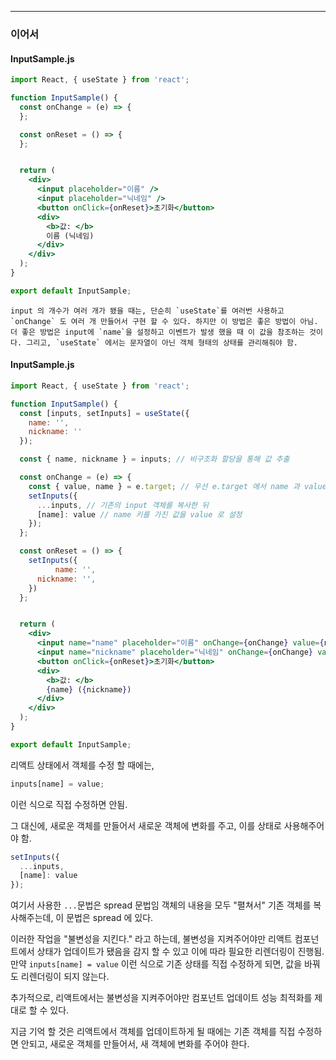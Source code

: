 
---
### 이어서

#### InputSample.js

```jsx
import React, { useState } from 'react';

function InputSample() {
  const onChange = (e) => {
  };

  const onReset = () => {
  };


  return (
    <div>
      <input placeholder="이름" />
      <input placeholder="닉네임" />
      <button onClick={onReset}>초기화</button>
      <div>
        <b>값: </b>
        이름 (닉네임)
      </div>
    </div>
  );
}

export default InputSample;
```

	input 의 개수가 여러 개가 됐을 때는, 단순히 `useState`를 여러번 사용하고 `onChange` 도 여러 개 만들어서 구현 할 수 있다. 하지만 이 방법은 좋은 방법이 아님. 더 좋은 방법은 input에 `name`을 설정하고 이벤트가 발생 했을 때 이 값을 참조하는 것이다. 그리고, `useState` 에서는 문자열이 아닌 객체 형태의 상태를 관리해줘야 함.

#### InputSample.js

```jsx
import React, { useState } from 'react';

function InputSample() {
  const [inputs, setInputs] = useState({
    name: '',
    nickname: ''
  });

  const { name, nickname } = inputs; // 비구조화 할당을 통해 값 추출

  const onChange = (e) => {
    const { value, name } = e.target; // 우선 e.target 에서 name 과 value 를 추출
    setInputs({
      ...inputs, // 기존의 input 객체를 복사한 뒤
      [name]: value // name 키를 가진 값을 value 로 설정
    });
  };

  const onReset = () => {
    setInputs({
	      name: '',
      nickname: '',
    })
  };


  return (
    <div>
      <input name="name" placeholder="이름" onChange={onChange} value={name} />
      <input name="nickname" placeholder="닉네임" onChange={onChange} value={nickname}/>
      <button onClick={onReset}>초기화</button>
      <div>
        <b>값: </b>
        {name} ({nickname})
      </div>
    </div>
  );
}

export default InputSample;
```

리액트 상태에서 객체를 수정 할 때에는,

```jsx
inputs[name] = value;
```

이런 식으로 직접 수정하면 안됨.

그 대신에, 새로운 객체를 만들어서 새로운 객체에 변화를 주고, 이를 상태로 사용해주어야 함.

```jsx
setInputs({
  ...inputs,
  [name]: value
});
```

여기서 사용한 `...`문법은 spread 문법임 객체의 내용을 모두 "펼쳐서" 기존 객체를 복사해주는데, 이 문법은 spread 에 있다.

이러한 작업을 "불변성을 지킨다." 라고 하는데, 불변성을 지켜주어야만 리액트 컴포넌트에서 상태가 업데이트가 됐음을 감지 할 수 있고 이에 따라 필요한 리렌더링이 진행됨. 만약 `inputs[name] = value` 이런 식으로 기존 상태를 직접 수정하게 되면, 값을 바꿔도 리렌더링이 되지 않는다.

추가적으로, 리액트에서는 불변성을 지켜주어야만 컴포넌트 업데이트 성능 최적화를 제대로 할 수 있다.

지금 기억 할 것은 리액트에서 객체를 업데이트하게 될 때에는 기존 객체를 직접 수정하면 안되고, 새로운 객체를 만들어서, 새 객체에 변화를 주어야 한다.